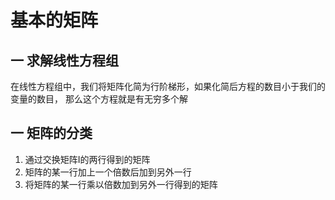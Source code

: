 # 基本的矩阵
## 一 求解线性方程组
在线性方程组中，我们将矩阵化简为行阶梯形，如果化简后方程的数目小于我们的变量的数目，
那么这个方程就是有无穷多个解

## 一 矩阵的分类
1. 通过交换矩阵I的两行得到的矩阵
2. 矩阵的某一行加上一个倍数后加到另外一行
3. 将矩阵的某一行乘以倍数加到另外一行得到的矩阵


